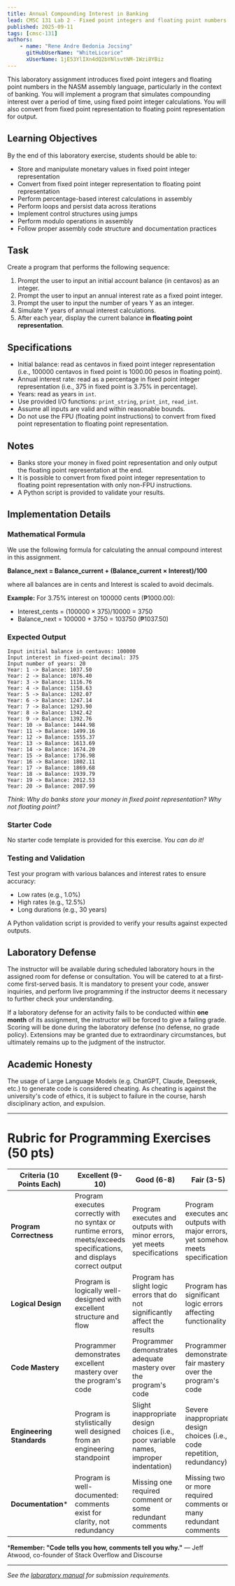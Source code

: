 ```yaml
---
title: Annual Compounding Interest in Banking
lead: CMSC 131 Lab 2 - Fixed point integers and floating point numbers in assembly.
published: 2025-09-11
tags: [cmsc-131]
authors:
    - name: "Rene Andre Bedonia Jocsing"
      gitHubUserName: "WhiteLicorice"
      xUserName: 1jE53YlIXn4dQ2bYNlsvtNM-1Wzi8YBiz
---
```


This laboratory assignment introduces fixed point integers and floating point numbers in the NASM assembly language, particularly in the context of banking. You will implement a program that simulates compounding interest over a period of time, using fixed point integer calculations. You will also convert from fixed point representation to floating point representation for output.

## Learning Objectives

By the end of this laboratory exercise, students should be able to:

- Store and manipulate monetary values in fixed point integer representation
- Convert from fixed point integer representation to floating point representation
- Perform percentage-based interest calculations in assembly
- Perform loops and persist data across iterations
- Implement control structures using jumps
- Perform modulo operations in assembly
- Follow proper assembly code structure and documentation practices

## Task

Create a program that performs the following sequence:

1. Prompt the user to input an initial account balance (in centavos) as an integer.
2. Prompt the user to input an annual interest rate as a fixed point integer.
3. Prompt the user to input the number of years Y as an integer.
4. Simulate Y years of annual interest calculations.
5. After each year, display the current balance **in floating point representation**.

## Specifications

- Initial balance: read as centavos in fixed point integer representation (i.e., 100000 centavos in fixed point is 1000.00 pesos in floating point).
- Annual interest rate: read as a percentage in fixed point integer representation (i.e., 375 in fixed point is 3.75% in percentage).
- Years: read as years in `int`.
- Use provided I/O functions: `print_string`, `print_int`, `read_int`.
- Assume all inputs are valid and within reasonable bounds.
- Do not use the FPU (floating point instructions) to convert from fixed point representation to floating point representation.

## Notes

- Banks store your money in fixed point representation and only output the floating point representation at the end.
- It is possible to convert from fixed point integer representation to floating point representation with only non-FPU instructions.
- A Python script is provided to validate your results.

## Implementation Details

### Mathematical Formula

We use the following formula for calculating the annual compound interest in this assignment.

**Balance_next = Balance_current + (Balance_current × Interest)/100**

where all balances are in cents and Interest is scaled to avoid decimals.

**Example:** For 3.75% interest on 100000 cents (₱1000.00):
- Interest_cents = (100000 × 375)/10000 = 3750
- Balance_next = 100000 + 3750 = 103750 (₱1037.50)

### Expected Output

```
Input initial balance in centavos: 100000
Input interest in fixed-point decimal: 375
Input number of years: 20
Year: 1 -> Balance: 1037.50
Year: 2 -> Balance: 1076.40
Year: 3 -> Balance: 1116.76
Year: 4 -> Balance: 1158.63
Year: 5 -> Balance: 1202.07
Year: 6 -> Balance: 1247.14
Year: 7 -> Balance: 1293.90
Year: 8 -> Balance: 1342.42
Year: 9 -> Balance: 1392.76
Year: 10 -> Balance: 1444.98
Year: 11 -> Balance: 1499.16
Year: 12 -> Balance: 1555.37
Year: 13 -> Balance: 1613.69
Year: 14 -> Balance: 1674.20
Year: 15 -> Balance: 1736.98
Year: 16 -> Balance: 1802.11
Year: 17 -> Balance: 1869.68
Year: 18 -> Balance: 1939.79
Year: 19 -> Balance: 2012.53
Year: 20 -> Balance: 2087.99
```

*Think: Why do banks store your money in fixed point representation? Why not floating point?*

### Starter Code

No starter code template is provided for this exercise. *You can do it!*

### Testing and Validation

Test your program with various balances and interest rates to ensure accuracy:

- Low rates (e.g., 1.0%)
- High rates (e.g., 12.5%)
- Long durations (e.g., 30 years)

A Python validation script is provided to verify your results against expected outputs.

## Laboratory Defense

The instructor will be available during scheduled laboratory hours in the assigned room for defense or consultation. You will be catered to at a first-come first-served basis. It is mandatory to present your code, answer inquiries, and perform live programming if the instructor deems it necessary to further check your understanding.

If a laboratory defense for an activity fails to be conducted within **one month** of its assignment, the instructor will be forced to give a failing grade. Scoring will be done during the laboratory defense (no defense, no grade policy). Extensions may be granted due to extraordinary circumstances, but ultimately remains up to the judgment of the instructor.

## Academic Honesty

The usage of Large Language Models (e.g. ChatGPT, Claude, Deepseek, etc.) to generate code is considered cheating. As cheating is against the university's code of ethics, it is subject to failure in the course, harsh disciplinary action, and expulsion.

---

# Rubric for Programming Exercises (50 pts)

| **Criteria (10 Points Each)** | **Excellent (9-10)** | **Good (6-8)** | **Fair (3-5)** | **Poor (0-2)** |
|---|---|---|---|---|
| **Program Correctness** | Program executes correctly with no syntax or runtime errors, meets/exceeds specifications, and displays correct output | Program executes and outputs with minor errors, yet meets specifications | Program executes and outputs with major errors, yet somehow meets specifications | Program does not execute or does not meet specs |
| **Logical Design** | Program is logically well-designed with excellent structure and flow | Program has slight logic errors that do not significantly affect the results | Program has significant logic errors affecting functionality | Program logic is fundamentally incorrect |
| **Code Mastery** | Programmer demonstrates excellent mastery over the program's code | Programmer demonstrates adequate mastery over the program's code | Programmer demonstrates fair mastery over the program's code | Programmer demonstrates poor mastery over the program's code |
| **Engineering Standards** | Program is stylistically well designed from an engineering standpoint | Slight inappropriate design choices (i.e., poor variable names, improper indentation) | Severe inappropriate design choices (i.e., code repetition, redundancy) | Program is poorly written |
| **Documentation*** | Program is well-documented: comments exist for clarity, not redundancy | Missing one required comment or some redundant comments | Missing two or more required comments or many redundant comments | Most documentation missing or most documentation is redundant |

***Remember: "Code tells you how, comments tell you why."** — Jeff Atwood, co-founder of Stack Overflow and Discourse

---

*See the [laboratory manual](https://drive.google.com/file/d/1jE53YlIXn4dQ2bYNlsvtNM-1Wzi8YBiz/view?usp=drive_link) for submission requirements.*